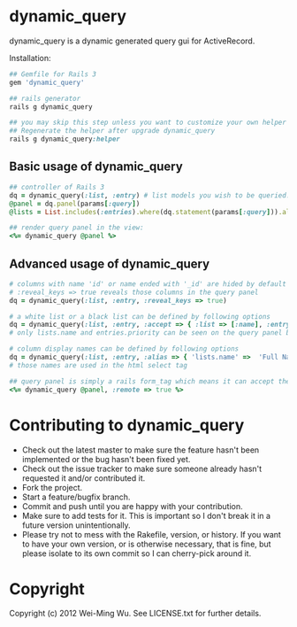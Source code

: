 # dynamic_query

dynamic_query is a dynamic generated query gui for ActiveRecord.

Installation:

``` ruby
## Gemfile for Rails 3
gem 'dynamic_query'

## rails generator
rails g dynamic_query

## you may skip this step unless you want to customize your own helper
## Regenerate the helper after upgrade dynamic_query
rails g dynamic_query:helper
```

## Basic usage of dynamic_query

``` ruby
## controller of Rails 3
dq = dynamic_query(:list, :entry) # list models you wish to be queried. e.g. List => :list, AbcDef => :abc_def
@panel = dq.panel(params[:query])
@lists = List.includes(:entries).where(dq.statement(params[:query])).all

## render query panel in the view:
<%= dynamic_query @panel %>
```

## Advanced usage of dynamic_query

``` ruby
# columns with name 'id' or name ended with '_id' are hided by default
# :reveal_keys => true reveals those columns in the query panel
dq = dynamic_query(:list, :entry, :reveal_keys => true)

# a white list or a black list can be defined by following options
dq = dynamic_query(:list, :entry, :accept => { :list => [:name], :entry => [:title, :priority] }, :reject => { :entry => [:title] })
# only lists.name and entries.priority can be seen on the query panel because the white list gets higher precedence than the black list

# column display names can be defined by following options
dq = dynamic_query(:list, :entry, :alias => { 'lists.name' =>  'Full Name' })
# those names are used in the html select tag

## query panel is simply a rails form_tag which means it can accept the same hash options
<%= dynamic_query @panel, :remote => true %>
```

# Contributing to dynamic_query
 
* Check out the latest master to make sure the feature hasn't been implemented or the bug hasn't been fixed yet.
* Check out the issue tracker to make sure someone already hasn't requested it and/or contributed it.
* Fork the project.
* Start a feature/bugfix branch.
* Commit and push until you are happy with your contribution.
* Make sure to add tests for it. This is important so I don't break it in a future version unintentionally.
* Please try not to mess with the Rakefile, version, or history. If you want to have your own version, or is otherwise necessary, that is fine, but please isolate to its own commit so I can cherry-pick around it.

# Copyright

Copyright (c) 2012 Wei-Ming Wu. See LICENSE.txt for
further details.

